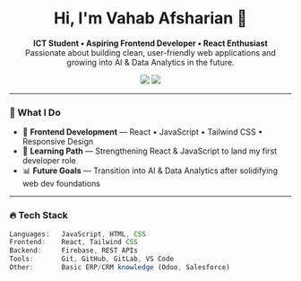<h1 align="center">Hi, I'm Vahab Afsharian 👋</h1>

<p align="center">
  <b>ICT Student • Aspiring Frontend Developer • React Enthusiast</b><br>
  Passionate about building clean, user-friendly web applications and growing into AI & Data Analytics in the future.
</p>

<p align="center">
  <a href="https://www.linkedin.com/in/vahab-afsharian" target="_blank"><img src="https://img.shields.io/badge/LinkedIn-%230077B5.svg?style=for-the-badge&logo=linkedin&logoColor=white"/></a>
  <a href="https://github.com/vahab-afsharian" target="_blank"><img src="https://img.shields.io/badge/GitHub-%23181717.svg?style=for-the-badge&logo=github&logoColor=white"/></a>
</p>

---

### 🧠 What I Do

- 🎨 **Frontend Development** — React • JavaScript • Tailwind CSS • Responsive Design
- 🔎 **Learning Path** — Strengthening React & JavaScript to land my first developer role
- 📊 **Future Goals** — Transition into AI & Data Analytics after solidifying web dev foundations

---

### 🔥 Tech Stack

```ts
Languages:   JavaScript, HTML, CSS
Frontend:    React, Tailwind CSS
Backend:     Firebase, REST APIs
Tools:       Git, GitHub, GitLab, VS Code
Other:       Basic ERP/CRM knowledge (Odoo, Salesforce)
